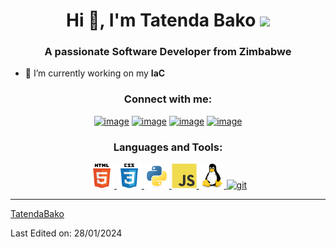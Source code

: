 <h1 align="center">Hi 👋, I'm Tatenda Bako <img height="40" src="https://emoji.gg/assets/emoji/7333-parrotdance.gif"></h1>
<h3 align="center">A passionate Software Developer from Zimbabwe</h3>

- 🔭 I’m currently working on my **IaC**

<h3 align="center">Connect with me:</h3>
<div align="center">

[![image](https://img.shields.io/badge/LinkedIn-0077B5?style=for-the-badge&logo=linkedin&logoColor=white)](www.linkedin.com/in/tatenda-bako-655aa91a6/)
[![image](https://img.shields.io/badge/Instagram-E4405F?style=for-the-badge&logo=instagram&logoColor=white)](https://www.instagram.com/ndi_bakoh//)
[![image](https://img.shields.io/badge/Twitter-1DA1F2?style=for-the-badge&logo=twitter&logoColor=white)](https://twitter.com/bako_tatenda)
[![image](https://img.shields.io/badge/Gmail-D14836?style=for-the-badge&logo=gmail&logoColor=white)](mailto:produtor.tatendabakozw@gmail.com)
  
</div>

<h3 align="center">Languages and Tools:</h3>

<p align="center"> 
  <a href="https://www.w3.org/html/" target="_blank"> 
    <img src="https://raw.githubusercontent.com/devicons/devicon/master/icons/html5/html5-original-wordmark.svg" alt="html5" width="40" height="40"/> 
  </a>
  <a href="https://www.w3schools.com/css/" target="_blank"> 
    <img src="https://raw.githubusercontent.com/devicons/devicon/master/icons/css3/css3-original-wordmark.svg" alt="css3" width="40" height="40"/> 
  </a> 
  <a href="https://www.python.org" target="_blank"> 
    <img src="https://raw.githubusercontent.com/devicons/devicon/master/icons/python/python-original.svg" alt="python" width="40" height="40"/> 
  </a>  
  <a href="https://developer.mozilla.org/en-US/docs/Web/JavaScript" target="_blank"> 
    <img src="https://raw.githubusercontent.com/devicons/devicon/master/icons/javascript/javascript-original.svg" alt="javascript" width="40" height="40"/> 
  </a> 
  <a href="https://www.linux.org/" target="_blank"> 
    <img src="https://raw.githubusercontent.com/devicons/devicon/master/icons/linux/linux-original.svg" alt="linux" width="40" height="40"/> 
  </a> 
  <a href="https://git-scm.com/" target="_blank"> 
    <img src="https://www.vectorlogo.zone/logos/git-scm/git-scm-icon.svg" alt="git" width="40" height="40"/> 
  </a>
</p>

------

[TatendaBako](https://github.com/tatendabakozw)

Last Edited on: 28/01/2024
